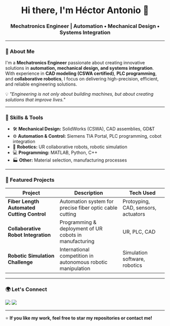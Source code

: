 <h1 align="center">Hi there, I'm Héctor Antonio 👋</h1>
<h3 align="center">Mechatronics Engineer | Automation • Mechanical Design • Systems Integration</h3>

---

### 🚀 About Me
I'm a **Mechatronics Engineer** passionate about creating innovative solutions in **automation, mechanical design, and systems integration**.  
With experience in **CAD modeling (CSWA certified)**, **PLC programming**, and **collaborative robotics**, I focus on delivering high-precision, efficient, and reliable engineering solutions.

💡 *"Engineering is not only about building machines, but about creating solutions that improve lives."*

---

### 🔧 Skills & Tools
- 🛠 **Mechanical Design:** SolidWorks (CSWA), CAD assemblies, GD&T  
- ⚙️ **Automation & Control:** Siemens TIA Portal, PLC programming, cobot integration  
- 🤖 **Robotics:** UR collaborative robots, robotic simulation  
- 💻 **Programming:** MATLAB, Python, C++
- 🏭 **Other:** Material selection, manufacturing processes  

---

### 📂 Featured Projects
| Project | Description | Tech Used |
|---------|-------------|-----------|
| **Fiber Length Automated Cutting Control** | Automation system for precise fiber optic cable cutting | Protoyping, CAD, sensors, actuators|
| **Collaborative Robot Integration** | Programming & deployment of UR cobots in manufacturing | UR, PLC, CAD |
| **Robotic Simulation Challenge** | International competition in autonomous robotic manipulation | Simulation software, robotics |

---

### 🌍 Let's Connect
<p align="left">
<a href="https://www.linkedin.com/in/hectordltr23" target="_blank"><img src="https://img.shields.io/badge/LinkedIn-0A66C2?style=for-the-badge&logo=linkedin&logoColor=white"/></a>
<a href="mailto:hectordltr02@gmail.com"><img src="https://img.shields.io/badge/Email-D14836?style=for-the-badge&logo=gmail&logoColor=white"/></a>
<!-- <a href="https://yourportfolio.com" target="_blank"><img src="https://img.shields.io/badge/Portfolio-000000?style=for-the-badge&logo=About.me&logoColor=white"/></a> -->
</p>

---

⭐ **If you like my work, feel free to star my repositories or contact me!**
